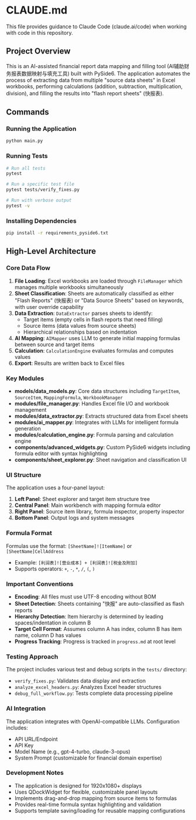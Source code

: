 # CLAUDE.md

This file provides guidance to Claude Code (claude.ai/code) when working with code in this repository.

## Project Overview

This is an AI-assisted financial report data mapping and filling tool (AI辅助财务报表数据映射与填充工具) built with PySide6. The application automates the process of extracting data from multiple "source data sheets" in Excel workbooks, performing calculations (addition, subtraction, multiplication, division), and filling the results into "flash report sheets" (快报表).

## Commands

### Running the Application
```bash
python main.py
```

### Running Tests
```bash
# Run all tests
pytest

# Run a specific test file
pytest tests/verify_fixes.py

# Run with verbose output
pytest -v
```

### Installing Dependencies
```bash
pip install -r requirements_pyside6.txt
```

## High-Level Architecture

### Core Data Flow
1. **File Loading**: Excel workbooks are loaded through `FileManager` which manages multiple workbooks simultaneously
2. **Sheet Classification**: Sheets are automatically classified as either "Flash Reports" (快报表) or "Data Source Sheets" based on keywords, with user override capability
3. **Data Extraction**: `DataExtractor` parses sheets to identify:
   - Target items (empty cells in flash reports that need filling)
   - Source items (data values from source sheets)
   - Hierarchical relationships based on indentation
4. **AI Mapping**: `AIMapper` uses LLM to generate initial mapping formulas between source and target items
5. **Calculation**: `CalculationEngine` evaluates formulas and computes values
6. **Export**: Results are written back to Excel files

### Key Modules

- **models/data_models.py**: Core data structures including `TargetItem`, `SourceItem`, `MappingFormula`, `WorkbookManager`
- **modules/file_manager.py**: Handles Excel file I/O and workbook management
- **modules/data_extractor.py**: Extracts structured data from Excel sheets
- **modules/ai_mapper.py**: Integrates with LLMs for intelligent formula generation
- **modules/calculation_engine.py**: Formula parsing and calculation engine
- **components/advanced_widgets.py**: Custom PySide6 widgets including formula editor with syntax highlighting
- **components/sheet_explorer.py**: Sheet navigation and classification UI

### UI Structure

The application uses a four-panel layout:
1. **Left Panel**: Sheet explorer and target item structure tree
2. **Central Panel**: Main workbench with mapping formula editor
3. **Right Panel**: Source item library, formula inspector, property inspector
4. **Bottom Panel**: Output logs and system messages

### Formula Format

Formulas use the format: `[SheetName]![ItemName]` or `[SheetName]CellAddress`
- Example: `[利润表]![营业成本] + [利润表]![税金及附加]`
- Supports operators: `+`, `-`, `*`, `/`, `(`, `)`

### Important Conventions

- **Encoding**: All files must use UTF-8 encoding without BOM
- **Sheet Detection**: Sheets containing "快报" are auto-classified as flash reports
- **Hierarchy Detection**: Item hierarchy is determined by leading spaces/indentation in column B
- **Target Cell Format**: Assumes column A has index, column B has item name, column D has values
- **Progress Tracking**: Progress is tracked in `progress.md` at root level

### Testing Approach

The project includes various test and debug scripts in the `tests/` directory:
- `verify_fixes.py`: Validates data display and extraction
- `analyze_excel_headers.py`: Analyzes Excel header structures
- `debug_full_workflow.py`: Tests complete data processing pipeline

### AI Integration

The application integrates with OpenAI-compatible LLMs. Configuration includes:
- API URL/Endpoint
- API Key
- Model Name (e.g., gpt-4-turbo, claude-3-opus)
- System Prompt (customizable for financial domain expertise)

### Development Notes

- The application is designed for 1920x1080+ displays
- Uses QDockWidget for flexible, customizable panel layouts
- Implements drag-and-drop mapping from source items to formulas
- Provides real-time formula syntax highlighting and validation
- Supports template saving/loading for reusable mapping configurations



